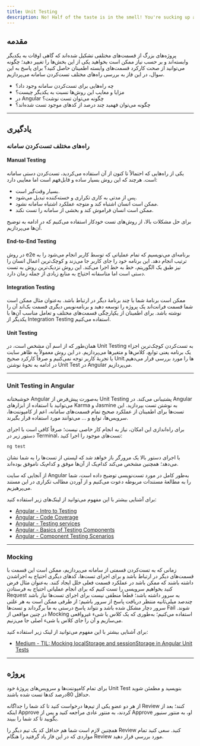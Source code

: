 ```yaml
---
title: Unit Testing
description: No! Half of the taste is in the smell! You're sucking up all the taste units!
---
```


## مقدمه

پروژه‌های بزرگ از قسمت‌های مختلفی تشکیل شده‌اند که گاهی اوقات به یکدیگر وابسته‌اند
و بر حسب نیاز ممکن است بخواهید یکی از این بخش‌ها را تغییر دهید؛
چگونه می‌توانید از صحت کارکرد قسمت‌های وابسته اطمینان حاصل کنید؟
برای پاسخ به این سوال، در این فاز به بررسی راه‌های مختلف تست‌کردن سامانه می‌پردازیم.

-   چه راه‌هایی برای تست‌کردن سامانه وجود داد؟
-   مزایا و معایب این روش‌ها نسبت به یکدیگر چیست؟
-   در Angular چگونه می‌توان تست نوشت؟
-   چگونه می‌توان فهمید چند درصد از کدهای موجود تست شده‌اند؟

---

## یادگیری

### راه‌های مختلف تست‌کردن سامانه

#### Manual Testing

یکی از راه‌هایی که احتمالاً تا کنون از آن استفاده می‌کردید، تست‌کردن دستی سامانه است.
هرچند که این روش بسیار ساده و قابل‌فهم است اما معایبی دارد:

-   بسیار وقت‌گیر است.
-   پس از مدتی به کاری تکراری و خسته‌کننده تبدیل می‌شود.
-   ممکن است انسان اشتباه کند و متوجه عملکرد اشتباه سامانه نشود.
-   ممکن است انسان فراموش کند و بخشی از سامانه را تست نکند.

برای حل مشکلات بالا، از روش‌های تست خودکار استفاده می‌کنیم که در ادامه به توضیح آن‌ها می‌پردازیم.

#### End-to-End Testing

در روش e2e برنامه‌ای می‌نویسیم که تمام عملیاتی که توسط کاربر انجام می‌شود را به ترتیب انجام دهد.
این برنامه خود را جای کاربر جا می‌زند و کوچک‌ترین اعمال انسان را نیز طبق یک الگوریتم، خط به خط اجرا می‌کند.
این روش نزدیک‌ترین روش به تست دستی است اما متاسفانه احتیاج به منابع زیادی از جمله زمان دارد.

#### Integration Testing

ممکن است برنامۀ شما با چند برنامۀ دیگر در ارتباط باشد.
به‌عنوان مثال ممکن است شما قسمت فرانت‌اند یک پروژه را توسعه دهید و برنامه‌نویس دیگری قسمت بک‌اند آن را نوشته باشد.
برای اطمینان از یکپارچگی قسمت‌های مختلف و تعامل مناسب آن‌ها با یکدیگر از Integration Testing استفاده می‌کنیم.

#### Unit Testing

همان‌طور که از اسم آن مشخص است، در Unit Testing به تست‌کردن کوچک‌ترین اجزاء یک برنامه یعنی توابع، کلاس‌ها و متغیرها می‌پردازیم.
در این روش معمولاً به ظاهر سایت یا تجربۀ کاربر توجه نمی‌کنیم و صرفاً کارکرد صحیح Unitها را مورد بررسی قرار می‌دهیم.
در ادامه به نحوۀ نوشتن Unit Test در Angular می‌پردازیم.

---

### Unit Testing in Angular

خوشبختانه Angular به‌صورت پیش‌فرض از Unit Testing پشتیبانی می‌کند.
در Angular می‌توانید با استفاده از ابزارهای Karma و Jasmine به نوشتن تست بپردازید.
این تست‌ها برای اطمینان از عملکرد صحیح تمام قسمت‌های سامانه،
اعم از کامپوننت‌ها، سرویس‌ها، توابع و ... می‌توانند مورد استفاده قرار بگیرند.

برای راه‌اندازی این امکان، نیاز به انجام کار خاصی نیست؛
صرفاً کافی است با اجرای دستور زیر در Terminal، تست‌های موجود را اجرا کنید:

```shell
ng test
```

با اجرای دستور بالا یک مرورگر باز خواهد شد که لیستی از تست‌ها را به شما نشان می‌دهد؛
همچنین مشخص می‌کند کدام‌یک از آن‌ها موفق و کدام‌یک ناموفق بوده‌اند.

از آنجایی که سایت Angular به‌طور کامل در مورد تست‌نویسی توضیح داده است،
شما را به مطالعۀ مستندات مربوطه دعوت می‌کنیم
و از آوردن مطالب تکراری در این مستند می‌پرهیزیم.

برای آشنایی بیشتر با این مفهوم می‌توانید از لینک‌های زیر استفاده کنید:

-   [Angular - Intro to Testing](https://angular.io/guide/testing)
-   [Angular - Code Coverage](https://angular.io/guide/testing-code-coverage)
-   [Angular - Testing services](https://angular.io/guide/testing-services)
-   [Angular - Basics of Testing Components](https://angular.io/guide/testing-components-basics)
-   [Angular - Component Testing Scenarios](https://angular.io/guide/testing-components-scenarios)

---

### Mocking

زمانی که به تست‌کردن قسمتی از سامانه می‌پردازیم،
ممکن است این قسمت با قسمت‌های دیگر در ارتباط باشد و برای اجرای تست‌ها،
کدهای دیگری احتیاج به اجراشدن داشته باشند که ممکن باشد در عملکرد قسمت فعلی خلل ایجاد کنند.
به‌عنوان مثال فرض کنید بخواهیم سرویسی را تست کنیم که برای انجام عملیاتی احتیاج به فرستادن Request به سرور داشته باشد؛
قطعاً منطقی نیست برای اجرای تست‌ها نیاز باشد چندصد میلی‌ثانیه منتظر دریافت پاسخ از سرور باشیم؛
از طرفی ممکن است به هر علتی سرور دچار مشکل شده باشد و نتواند پاسخ درستی به ما برگرداند
و تست‌ها Fail شوند.
در چنین مواقعی از Mocking استفاده می‌کنیم؛
به‌طوری که یک کلاس یا شیء غیرواقعی می‌سازیم و آن را جای کلاس یا شیء اصلی جا می‌زنیم.

برای آشنایی بیشتر با این مفهوم می‌توانید از لینک زیر استفاده کنید:

-   [Medium - TIL: Mocking localStorage and sessionStorage in Angular Unit Tests](https://armno.medium.com/til-mocking-localstorage-and-sessionstorage-in-angular-unit-tests-a765abdc9d87)

---

## پروژه

برای تمام کامپوننت‌ها و سرویس‌های پروژۀ خود Unit Test بنویسید
و مطمئن شوید حداقل 80درصد کدها تست شده باشند.

از هر دو عضوِ یکی از تیم‌ها درخواست کنید تا کد شما را جداگانه Review کنند؛
بعد از اینکه Approve کردند، به منتور عادی مراجعه کنید
و پس از Approve او، به منتور سنیور بگویید تا کد شما را ببیند.

همچنین لازم است شما هم حداقل کد یک تیم دیگر را Review کنید.
سعی کنید تمام مواردی که در این فاز یاد گرفتید را هنگام Review مورد بررسی قرار دهید.
